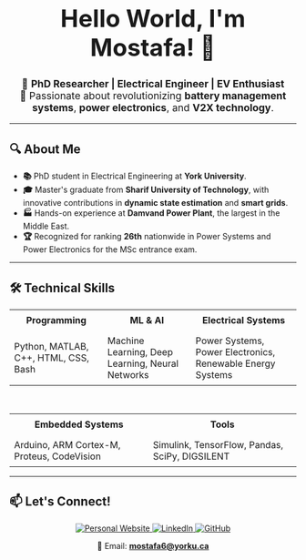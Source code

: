 <div align="center">
  <h1 style="font-size:3em;">Hello World, I'm Mostafa! 👋</h1>
  <p style="font-size:1.25em;">
    🚀 <strong>PhD Researcher | Electrical Engineer | EV Enthusiast</strong><br>
    🔋 Passionate about revolutionizing <strong>battery management systems</strong>, <strong>power electronics</strong>, and <strong>V2X technology</strong>.
  </p>
</div>

<hr>

## 🔍 About Me
- **📚** PhD student in Electrical Engineering at **York University**.
- **🎓** Master's graduate from **Sharif University of Technology**, with innovative contributions in **dynamic state estimation** and **smart grids**.
- **🏭** Hands-on experience at **Damvand Power Plant**, the largest in the Middle East.
- **🏆** Recognized for ranking **26th** nationwide in Power Systems and Power Electronics for the MSc entrance exam.

<hr>

## 🛠️ Technical Skills

<div align="center">

<table>
  <tr>
    <th style="padding: 0.5em;">Programming</th>
    <th style="padding: 0.5em;">ML & AI</th>
    <th style="padding: 0.5em;">Electrical Systems</th>
  </tr>
  <tr>
    <td style="padding: 0.5em;">Python, MATLAB, C++, HTML, CSS, Bash</td>
    <td style="padding: 0.5em;">Machine Learning, Deep Learning, Neural Networks</td>
    <td style="padding: 0.5em;">Power Systems, Power Electronics, Renewable Energy Systems</td>
  </tr>
</table>

<br>

<table>
  <tr>
    <th style="padding: 0.5em;">Embedded Systems</th>
    <th style="padding: 0.5em;">Tools</th>
  </tr>
  <tr>
    <td style="padding: 0.5em;">Arduino, ARM Cortex-M, Proteus, CodeVision</td>
    <td style="padding: 0.5em;">Simulink, TensorFlow, Pandas, SciPy, DIGSILENT</td>
  </tr>
</table>

</div>

<hr>

## 📫 Let's Connect!

<div align="center">
  <a href="https://mostafamahdiyousef.github.io/" target="_blank">
    <img src="https://img.shields.io/badge/Personal%20Website-Visit-blue?style=for-the-badge" alt="Personal Website" />
  </a>
  <a href="https://linkedin.com/in/mostafa-mahdi-yousef" target="_blank">
    <img src="https://img.shields.io/badge/LinkedIn-Connect-blue?style=for-the-badge" alt="LinkedIn" />
  </a>
  <a href="https://github.com/MostafaMahdiYousef" target="_blank">
    <img src="https://img.shields.io/badge/GitHub-Follow-black?style=for-the-badge" alt="GitHub" />
  </a>
</div>

<div align="center" style="margin-top: 1em;">
  📧 Email: <a href="mailto:mostafa6@yorku.ca"><strong>mostafa6@yorku.ca</strong></a>
</div>
